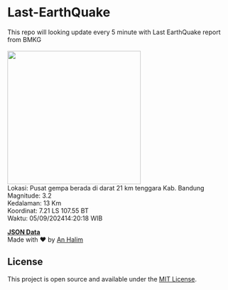# Last-EarthQuake
This repo will looking update every 5 minute with Last EarthQuake report from BMKG
<br>
<br>
<img src="https://static.bmkg.go.id/20240905142018.mmi.jpg" width="300"/>
<br>
Lokasi: Pusat gempa berada di darat 21 km tenggara Kab. Bandung <br>
Magnitude: 3.2 <br>
Kedalaman: 13 Km <br>
Koordinat: 7.21 LS 107.55 BT <br>
Waktu: 05/09/202414:20:18 WIB <br>

<a href="./data/data.json">**JSON Data**</a>
<br>
Made with ❤️ by <a href="https://github.com/an-halim">An Halim</a>
## License

This project is open source and available under the [MIT License](LICENSE).
